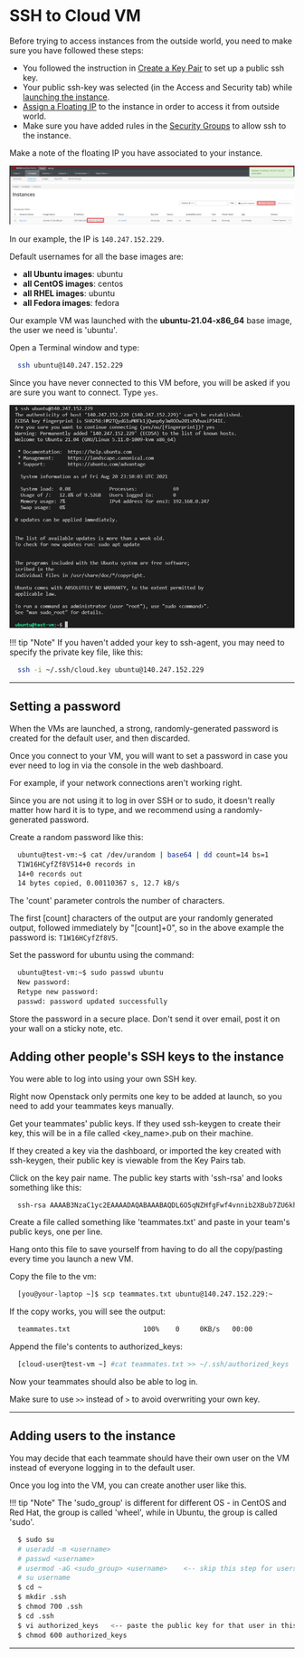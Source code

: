 # SSH to Cloud VM

Before trying to access instances from the outside world, you need to make sure you have followed these steps:

- You followed the instruction in [Create a Key Pair](../access-and-security/create-a-key-pair.md) to set up a public ssh key.
- Your public ssh-key was selected (in the Access and Security tab) while [launching the instance](launch-a-VM.md).
- [Assign a Floating IP](assign-a-floating-IP.md) to the instance in order to access it from outside world.
- Make sure you have added rules in the [Security Groups](../access-and-security/security-groups.md) to allow ssh to the instance.

Make a note of the floating IP you have associated to your instance.

![Associated Instance Floating IP](images/floating_ip_is_associated.png)

In our example, the IP is `140.247.152.229`.

Default usernames for all the base images are:

- **all Ubuntu images**: ubuntu
- **all CentOS images**: centos
- **all RHEL images**: ubuntu
- **all Fedora images**: fedora

Our example VM was launched with the **ubuntu-21.04-x86_64** base image, the user we need is 'ubuntu'.

Open a Terminal window and type:

```sh
  ssh ubuntu@140.247.152.229
```

Since you have never connected to this VM before, you will be asked if you are sure you want to connect. Type `yes`.

![SSH To VM Successful](images/ssh_to_vm.png)

!!! tip "Note"
    If you haven't added your key to ssh-agent, you may need to specify the private key file, like this:

  ```sh
    ssh -i ~/.ssh/cloud.key ubuntu@140.247.152.229
  ```

---

## Setting a password

When the VMs are launched, a strong, randomly-generated password is created for the default user, and then discarded.

Once you connect to your VM, you will want to set a password in case you ever need to log in via the console in the web dashboard.

For example, if your network connections aren't working right.

Since you are not using it to log in over SSH or to sudo, it doesn't really matter how hard it is to type, and we recommend using a randomly-generated password.

Create a random password like this:

```sh
  ubuntu@test-vm:~$ cat /dev/urandom | base64 | dd count=14 bs=1
  T1W16HCyfZf8V514+0 records in
  14+0 records out
  14 bytes copied, 0.00110367 s, 12.7 kB/s
```

The 'count' parameter controls the number of characters.

The first [count] characters of the output are your randomly generated output, followed immediately by "[count]+0",
so in the above example the password is: `T1W16HCyfZf8V5`.

Set the password for ubuntu using the command:

```sh
  ubuntu@test-vm:~$ sudo passwd ubuntu
  New password:
  Retype new password:
  passwd: password updated successfully
```

Store the password in a secure place. Don't send it over email, post it on your wall on a sticky note, etc.

## Adding other people's SSH keys to the instance

You were able to log into using your own SSH key.

Right now Openstack only permits one key to be added at launch, so you need to add your teammates keys manually.

Get your teammates' public keys.  If they used ssh-keygen to create their key, this will be in a file called <key_name>.pub on their machine.

If they created a key via the dashboard, or imported the key created with ssh-keygen, their public key is viewable from the Key Pairs tab.

Click on the key pair name.  The public key starts with 'ssh-rsa' and looks something like this:

```sh
  ssh-rsa AAAAB3NzaC1yc2EAAAADAQABAAABAQDL6O5qNZHfgFwf4vnnib2XBub7ZU6khy6z6JQl3XRJg6I6gZ+Ss6tNjz0Xgax5My0bizORcka/TJ33S36XZfzUKGsZqyEl/ax1Xnl3MfE/rgq415wKljg4+QvDznF0OFqXjDIgL938N8G4mq/cKKtRSMdksAvNsAreO0W7GZi24G1giap4yuG4XghAXcYxDnOSzpyP2HgqgjsPdQue919IYvgH8shr+sPa48uC5sGU5PkTb0Pk/ef1Y5pLBQZYchyMakQvxjj7hHZaT/Lw0wIvGpPQay84plkjR2IDNb51tiEy5x163YDtrrP7RM2LJwXm+1vI8MzYmFRrXiqUyznd test_user@demo
```

Create a file called something like 'teammates.txt' and paste in your team's public keys, one per line.

Hang onto this file to save yourself from having to do all the copy/pasting every time you launch a new VM.

Copy the file to the vm:

```sh
  [you@your-laptop ~]$ scp teammates.txt ubuntu@140.247.152.229:~
```

If the copy works, you will see the output:

```sh
  teammates.txt                  100%    0     0KB/s   00:00
```

Append the file's contents to authorized_keys:

```sh
  [cloud-user@test-vm ~] #cat teammates.txt >> ~/.ssh/authorized_keys
```

Now your teammates should also be able to log in.

Make sure to use `>>` instead of `>` to avoid overwriting your own key.

---

## Adding users to the instance

You may decide that each teammate should have their own user on the VM instead of everyone logging in to the default user.

Once you log into the VM, you can create another user like this.

!!! tip "Note"
    The 'sudo_group' is different for different OS - in CentOS and Red Hat, the group is called 'wheel', while in Ubuntu, the group is called 'sudo'.

```sh
  $ sudo su
  # useradd -m <username>
  # passwd <username>
  # usermod -aG <sudo_group> <username>    <-- skip this step for users who should not have root access
  # su username
  $ cd ~
  $ mkdir .ssh
  $ chmod 700 .ssh
  $ cd .ssh
  $ vi authorized_keys   <-- paste the public key for that user in this file
  $ chmod 600 authorized_keys
```

---
